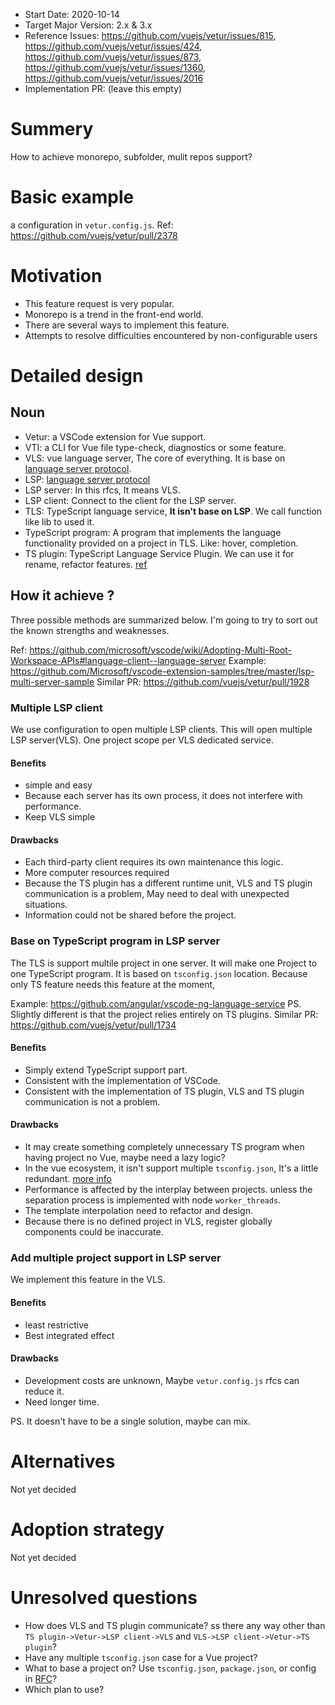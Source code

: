- Start Date: 2020-10-14
- Target Major Version: 2.x & 3.x
- Reference Issues: https://github.com/vuejs/vetur/issues/815, https://github.com/vuejs/vetur/issues/424, https://github.com/vuejs/vetur/issues/873, https://github.com/vuejs/vetur/issues/1360, https://github.com/vuejs/vetur/issues/2016
- Implementation PR: (leave this empty)

# Summery
How to achieve monorepo, subfolder, mulit repos support?

# Basic example
a configuration in `vetur.config.js`.
Ref: https://github.com/vuejs/vetur/pull/2378

# Motivation
- This feature request is very popular.
- Monorepo is a trend in the front-end world.
- There are several ways to implement this feature.
- Attempts to resolve difficulties encountered by non-configurable users

# Detailed design

## Noun
- Vetur: a VSCode extension for Vue support.
- VTI: a CLI for Vue file type-check, diagnostics or some feature.
- VLS: vue language server, The core of everything. It is base on [language server protocol](https://microsoft.github.io/language-server-protocol/).
- LSP: [language server protocol](https://microsoft.github.io/language-server-protocol/)
- LSP server: In this rfcs, It means VLS.
- LSP client: Connect to the client for the LSP server.
- TLS: TypeScript language service, **It isn't base on LSP**. We call function like lib to used it.
- TypeScript program: A program that implements the language functionality provided on a project in TLS. Like: hover, completion.
- TS plugin: TypeScript Language Service Plugin. We can use it for rename, refactor features. [ref](https://github.com/microsoft/TypeScript/wiki/Writing-a-Language-Service-Plugin)

## How it achieve ?
Three possible methods are summarized below.
I'm going to try to sort out the known strengths and weaknesses.

Ref: https://github.com/microsoft/vscode/wiki/Adopting-Multi-Root-Workspace-APIs#language-client--language-server
Example: https://github.com/Microsoft/vscode-extension-samples/tree/master/lsp-multi-server-sample
Similar PR: https://github.com/vuejs/vetur/pull/1928

### Multiple LSP client
We use configuration to open multiple LSP clients.
This will open multiple LSP server(VLS).
One project scope per VLS dedicated service.

#### Benefits
- simple and easy
- Because each server has its own process, it does not interfere with performance.
- Keep VLS simple

#### Drawbacks
- Each third-party client requires its own maintenance this logic.
- More computer resources required
- Because the TS plugin has a different runtime unit, VLS and TS plugin communication is a problem, May need to deal with unexpected situations.
- Information could not be shared before the project.

### Base on TypeScript program in LSP server
The TLS is support multile project in one server.
It will make one Project to one TypeScript program.
It is based on `tsconfig.json` location.
Because only TS feature needs this feature at the moment,

Example: https://github.com/angular/vscode-ng-language-service
PS. Slightly different is that the project relies entirely on TS plugins.
Similar PR: https://github.com/vuejs/vetur/pull/1734

#### Benefits
- Simply extend TypeScript support part.
- Consistent with the implementation of VSCode.
- Consistent with the implementation of TS plugin, VLS and TS plugin communication is not a problem.

#### Drawbacks
- It may create something completely unnecessary TS program when having project no Vue, maybe need a lazy logic?
- In the vue ecosystem, it isn't support multiple `tsconfig.json`, It's a little redundant. [more info](https://github.com/vuejs/vetur/blob/vetur-config-file-rfc/rfcs/001-vetur-config-file.md#why-isnt-array)
- Performance is affected by the interplay between projects. unless the separation process is implemented with node `worker_threads`.
- The template interpolation need to refactor and design.
- Because there is no defined project in VLS, register globally components could be inaccurate.


### Add multiple project support in LSP server
We implement this feature in the VLS.

#### Benefits
- least restrictive
- Best integrated effect

#### Drawbacks
- Development costs are unknown, Maybe `vetur.config.js` rfcs can reduce it.
- Need longer time.

PS. It doesn't have to be a single solution, maybe can mix.

# Alternatives
Not yet decided

# Adoption strategy
Not yet decided

# Unresolved questions
- How does VLS and TS plugin communicate? ss there any way other than `TS plugin->Vetur->LSP client->VLS` and `VLS->LSP client->Vetur->TS plugin`?
- Have any multiple `tsconfig.json` case for a Vue project?
- What to base a project on? Use `tsconfig.json`, `package.json`, or config in [RFC](https://github.com/vuejs/vetur/pull/2378)?
- Which plan to use?
